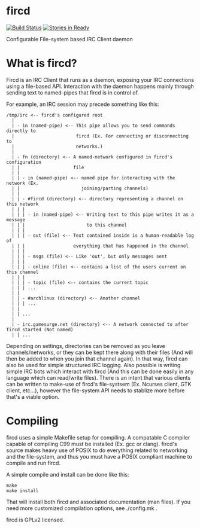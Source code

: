 fircd
=====

[![Build Status](https://travis-ci.org/DSMan195276/fircd.png?branch=master)](https://travis-ci.org/DSMan195276/fircd) [![Stories in Ready](https://badge.waffle.io/dsman195276/fircd.png?label=ready&title=Ready)](https://waffle.io/dsman195276/fircd)

Configurable File-system based IRC Client daemon

What is fircd?
==============

Fircd is an IRC Client that runs as a daemon, exposing your IRC connections
using a file-based API. Interaction with the daemon happens mainly through
sending text to named-pipes that fircd is in control of.

For example, an IRC session may precede something like this:

```
/tmp/irc <-- fircd's configured root
  |
  | - in (named-pipe) <-- This pipe allows you to send commands directly to
  |                       fircd (Ex. For connecting or disconnecting to
  |                       networks.)
  |
  | - fn (directory) <-- A named-network configured in fircd's configuration
  | |                    file
  | |
  | | - in (named-pipe) <-- named pipe for interacting with the network (Ex.
  | |                       joining/parting channels)
  | |
  | | - #fircd (directory) <-- directory representing a channel on this network
  | | |
  | | | - in (named-pipe) <-- Writing text to this pipe writes it as a message
  | | |                       to this channel
  | | |
  | | | - out (file) <-- Text contained inside is a human-readable log of
  | | |                  everything that has happened in the channel
  | | |
  | | | - msgs (file) <-- Like 'out', but only messages sent
  | | |
  | | | - online (file) <-- contains a list of the users current on this channel
  | | |
  | | | - topic (file) <-- contains the current topic
  | | | ...
  | |
  | | - #archlinux (directory) <-- Another channel
  | | | ...
  | |
  | | ...
  |
  | - irc.gamesurge.net (directory) <-- A network connected to after fircd started (Not named)
  | | ...
```

Depending on settings, directories can be removed as you leave
channels/networks, or they can be kept there along with their files (And will
then be added to when you join that channel again). In that way, fircd can also
be used for simple structured IRC logging. Also possible is writing simple IRC
bots which interact with fircd (And this can be done easily in any language
which can read/write files). There is an intent that various clients can be
written to make-use of fircd's file-systsem (Ex. Ncurses client, GTK client,
etc...), however the file-system API needs to stablize more before that's a
viable option.

Compiling
=========

fircd uses a simple Makefile setup for compiling. A compatable C compiler
capable of compiling C99 must be installed (Ex. gcc or clang). fircd's source
makes heavy use of POSIX to do everything related to networking and the
file-system, and thus you must have a POSIX compliant machine to compile and
run fircd.

A simple compile and install can be done like this:
```
make
make install
```

That will install both fircd and associated documentation (man files). If you
need more customized compilation options, see ./config.mk .

fircd is GPLv2 licensed.
